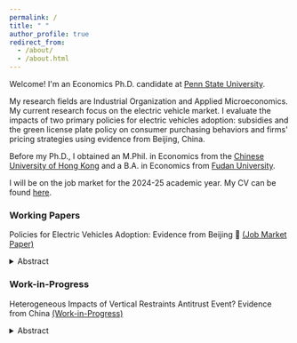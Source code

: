 ```yaml
---
permalink: /
title: " "
author_profile: true
redirect_from: 
  - /about/
  - /about.html
---
```

<!--Welcome! I'm a Ph.D. candidate in the $$\color{CornflowerBlue}{\small \textsf{Department of Economics}}$$ at the $$\color{CornflowerBlue}{\small \textsf{Pennsylvania}}$$  $$\color{CornflowerBlue}{\small \textsf{State}}$$ $$\color{CornflowerBlue}{\small \textsf{University}}$$. 

My research fields are $$\color{CornflowerBlue}{\small \textsf{Industrial Organization}}$$ and $$\color{CornflowerBlue}{\small \textsf{Applied Microeconomics}}$$. My current research focus on two policies for electric vehicles adoption: subsidies and the green license plate policy on consumer purchasing behaviors and firms' pricing strategies in the automobile industry. 

Before my Ph.D., I obtained an $$\color{CornflowerBlue}{\small \textsf{M.Phil. in Economics}}$$ from the $$\color{CornflowerBlue}{\small \textsf{Chinese University of Hong Kong}}$$ and a $$\color{CornflowerBlue}{\small \textsf{B.A. in Economics}}$$ from $$\color{CornflowerBlue}{\small \textsf{Fudan University}}$$.

I will be on the job market for the 2024-25 academic year. My CV can be found [here](https://wendy-wentian.github.io/files/Wen_Tian_PSU_CV.pdf). My job market paper can be found [here](https://wendy-wentian.github.io/files/Wen_Tian_JMP_PSU.pdf).-->

Welcome! I'm an Economics Ph.D. candidate at [Penn State University](https://econ.la.psu.edu/). 

My research fields are Industrial Organization and Applied Microeconomics. My current research focus on the electric vehicle market. I evaluate the impacts of two primary policies for electric vehicles adoption: subsidies and the green license plate policy on consumer purchasing behaviors and firms' pricing strategies using evidence from Beijing, China. 

Before my Ph.D., I obtained an M.Phil. in Economics from the [Chinese University of Hong Kong](https://www.econ.cuhk.edu.hk/econ/en-gb/) and a B.A. in Economics from [Fudan University](https://econ.fudan.edu.cn/).

I will be on the job market for the 2024-25 academic year. My CV can be found [here](https://wendy-wentian.github.io/files/Wen_Tian_CV.pdf). 

### Working Papers

Policies for Electric Vehicles Adoption: Evidence from Beijing 🚗 [(Job Market Paper)](https://wendy-wentian.github.io/files/Wen_Tian_JMP_PSU.pdf)

<details><summary> Abstract </summary><blockquote> $${\small \textsf{\left In response to global climate change and environmental problems, policymakers worldwide have implemented various policies to deploy electric vehicles (EVs). This paper employs a structural model to evaluate the impacts of two demand-side interventions -EV subsidies and the green license plate (GLP) policy- on EVs adoption and examines the welfare impacts of these policies. Using data from China's automobile industry, I estimate a demand model that endogenizes consumer license plate choices and vehicle purchase decisions while accounting for consumer demographic heterogeneity. On the supply side, I estimate marginal costs assuming Nash-Bertrand pricing. My counterfactual analysis shows that the GLP policy was strikingly effective in promoting EV sales, equivalent to approximately \$7,839 per EV in subsidies during the data period in Beijing. However, it led to increased market power for EV producers and resulted in increasing EV prices. When considering environmental externalities, the EV subsidies and the GLP policy improve net welfare by 3.16% and 6.84%, respectively. Additionally, I evaluate the welfare results by adjusting subsidies and the GLP policy, and find alternative policy designs that improve efficiency compared to Beijing's current practice.\right}}$$
</blockquote></details>

### Work-in-Progress

Heterogeneous Impacts of Vertical Restraints Antitrust Event? Evidence from China [(Work-in-Progress)](https://wendy-wentian.github.io/files/Wen_Working_Paper_PSU.pdf)

<details><summary> Abstract </summary><blockquote> I examine the impacts of vertical restraints antitrust practices on consumer and producer behaviors in the auto market, using China's first antitrust case (the 2014 Audi case) as an exogenous shock, and investigate the persistence of these impacts. Using a combination of difference-in-differences and demand estimation methods, I find that the 2014 antitrust event led to a 4% decrease in prices set by Audi automakers and an 84% increase in sales of Audi. Leveraging novel transaction-level data, I study the differences between transaction prices set by dealers and manufacturers' suggested retail prices (MSRP) to determine whether the event led to significant changes in the vertical relationship.
The results show that the transaction price to MSRP ratio did not decrease significantly after the event, implying no observed increase in dealers' market power. I conclude that the antitrust case on automakers' price control actions is likely to be a one-shot market shock in China's auto market.
</blockquote></details>



<!-- :   > **_Abstract:_** In response to global climate change and environmental problems, policymakers worldwide have implemented various policies to deploy electric vehicles (EVs). This paper employs a structural model to evaluate the impacts of two demand-side interventions -EV subsidies and the green license plate (GLP) policy- on EVs adoption and examines the welfare impacts of these policies. Using data from China's automobile industry, I estimate a demand model that endogenizes consumer license plate choices and vehicle purchase decisions while accounting for consumer demographic heterogeneity. On the supply side, I estimate marginal costs assuming Nash-Bertrand pricing. My counterfactual analysis shows that the GLP policy was strikingly effective in promoting EV sales, equivalent to approximately $7,839 per EV in subsidies during the data period in Beijing. However, it led to increased market power for EV producers and resulted in increasing EV prices. When considering environmental externalities, the EV subsidies and the GLP policy improve net welfare by 3.16% and 6.84%, respectively. Additionally, I evaluate the welfare results by adjusting subsidies and the GLP policy, and find alternative policy designs that improve efficiency compared to Beijing's current practice. -->

<!-- \textbf{Abstract:} In response to global climate change and environmental problems, policymakers worldwide have implemented various policies to deploy electric vehicles (EVs). 
This paper employs a structural model to evaluate the impacts of two demand-side interventions -EV subsidies and the green license plate (GLP) policy- on EVs adoption and examines the welfare impacts of these policies. Using data from China's automobile industry, I estimate a demand model that endogenizes consumer license plate choices and vehicle purchase decisions while accounting for consumer demographic heterogeneity. 
On the supply side, I estimate marginal costs assuming Nash-Bertrand pricing.
My counterfactual analysis shows that the GLP policy was strikingly effective in promoting EV sales, equivalent to approximately $7,839 per EV in subsidies during the data period in Beijing. However, it led to increased market power for EV producers and resulted in increasing EV prices.
When considering environmental externalities, the EV subsidies and the GLP policy improve net welfare by 3.16% and 6.84%, respectively. 
Additionally, I evaluate the welfare results by adjusting subsidies and the GLP policy, and find alternative policy designs that improve efficiency compared to Beijing's current practice. -->

<!-- I received my M.Phil. in economics from CUHK, Hong Kong in 2019, and my B.A. in economics from Fudan University, China in 2016. -->

<!-- In my [Job Market Paper](), I develop a two-stage discrete choice model to estimate the demand for electric vehicles (EVs) under EV-promoting policies and conduct counterfactual analysis to study the welfare impacts of these policies in China.-->

<!--
Current Research
======
-->
